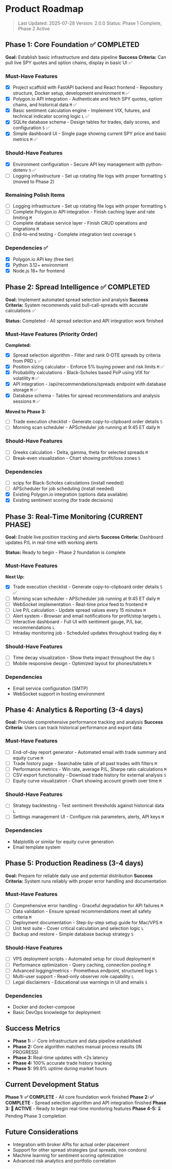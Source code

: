 # Product Roadmap

> Last Updated: 2025-07-28
> Version: 2.0.0
> Status: Phase 1 Complete, Phase 2 Active

## Phase 1: Core Foundation ✅ COMPLETED

**Goal:** Establish basic infrastructure and data pipeline
**Success Criteria:** Can pull live SPY quotes and option chains, display in basic UI ✅

### Must-Have Features

- [x] Project scaffold with FastAPI backend and React frontend - Repository structure, Docker setup, development environment `M` ✅
- [x] Polygon.io API integration - Authenticate and fetch SPY quotes, option chains, and historical data `M` ✅
- [x] Basic sentiment calculation engine - Implement VIX, futures, and technical indicator scoring logic `L` ✅
- [x] SQLite database schema - Design tables for trades, daily scores, and configuration `S` ✅
- [x] Simple dashboard UI - Single page showing current SPY price and basic metrics `M` ✅

### Should-Have Features

- [x] Environment configuration - Secure API key management with python-dotenv `S` ✅
- [ ] Logging infrastructure - Set up rotating file logs with proper formatting `S` (moved to Phase 2)

### Remaining Polish Items

- [ ] Logging infrastructure - Set up rotating file logs with proper formatting `S`
- [ ] Complete Polygon.io API integration - Finish caching layer and rate limiting `M`
- [ ] Complete database service layer - Finish CRUD operations and migrations `M`
- [ ] End-to-end testing - Complete integration test coverage `S`

### Dependencies ✅

- [x] Polygon.io API key (free tier)
- [x] Python 3.12+ environment  
- [x] Node.js 18+ for frontend

## Phase 2: Spread Intelligence ✅ COMPLETED

**Goal:** Implement automated spread selection and analysis
**Success Criteria:** System recommends valid bull-call-spreads with accurate calculations ✅

**Status:** Completed - All spread selection and API integration work finished

### Must-Have Features (Priority Order)

**Completed:**
- [x] Spread selection algorithm - Filter and rank 0-DTE spreads by criteria from PRD `L` ✅
- [x] Position sizing calculator - Enforce 5% buying power and risk limits `M` ✅
- [x] Probability calculations - Black-Scholes based PoP using VIX for volatility `M` ✅
- [x] API integration - /api/recommendations/spreads endpoint with database storage `M` ✅
- [x] Database schema - Tables for spread recommendations and analysis sessions `M` ✅

**Moved to Phase 3:**
- [ ] Trade execution checklist - Generate copy-to-clipboard order details `S`
- [ ] Morning scan scheduler - APScheduler job running at 9:45 ET daily `M`

### Should-Have Features

- [ ] Greeks calculation - Delta, gamma, theta for selected spreads `M`
- [ ] Break-even visualization - Chart showing profit/loss zones `S`

### Dependencies

- [ ] scipy for Black-Scholes calculations (install needed)
- [ ] APScheduler for job scheduling (install needed)
- [x] Existing Polygon.io integration (options data available)
- [x] Existing sentiment scoring (for trade decisions)

## Phase 3: Real-Time Monitoring (CURRENT PHASE)

**Goal:** Enable live position tracking and alerts
**Success Criteria:** Dashboard updates P/L in real-time with working alerts

**Status:** Ready to begin - Phase 2 foundation is complete

### Must-Have Features

**Next Up:**
- [x] Trade execution checklist - Generate copy-to-clipboard order details `S` ✅
- [ ] Morning scan scheduler - APScheduler job running at 9:45 ET daily `M`
- [ ] WebSocket implementation - Real-time price feed to frontend `M`
- [ ] Live P/L calculation - Update spread values every 15 minutes `M`
- [ ] Alert system - Browser and email notifications for profit/stop targets `L`
- [ ] Interactive dashboard - Full UI with sentiment gauge, P/L bar, recommendations `L`
- [ ] Intraday monitoring job - Scheduled updates throughout trading day `M`

### Should-Have Features

- [ ] Time decay visualization - Show theta impact throughout the day `S`
- [ ] Mobile responsive design - Optimized layout for phones/tablets `M`

### Dependencies

- Email service configuration (SMTP)
- WebSocket support in hosting environment

## Phase 4: Analytics & Reporting (3-4 days)

**Goal:** Provide comprehensive performance tracking and analysis
**Success Criteria:** Users can track historical performance and export data

### Must-Have Features

- [ ] End-of-day report generator - Automated email with trade summary and equity curve `M`
- [ ] Trade history page - Searchable table of all past trades with filters `M`
- [ ] Performance metrics - Win rate, average P/L, Sharpe ratio calculations `M`
- [ ] CSV export functionality - Download trade history for external analysis `S`
- [ ] Equity curve visualization - Chart showing account growth over time `M`

### Should-Have Features

- [ ] Strategy backtesting - Test sentiment thresholds against historical data `L`
- [ ] Settings management UI - Configure risk parameters, alerts, API keys `M`

### Dependencies

- Matplotlib or similar for equity curve generation
- Email template system

## Phase 5: Production Readiness (3-4 days)

**Goal:** Prepare for reliable daily use and potential distribution
**Success Criteria:** System runs reliably with proper error handling and documentation

### Must-Have Features

- [ ] Comprehensive error handling - Graceful degradation for API failures `M`
- [ ] Data validation - Ensure spread recommendations meet all safety criteria `M`
- [ ] Deployment documentation - Step-by-step setup guide for Mac/VPS `M`
- [ ] Unit test suite - Cover critical calculation and selection logic `L`
- [ ] Backup and restore - Simple database backup strategy `S`

### Should-Have Features

- [ ] VPS deployment scripts - Automated setup for cloud deployment `M`
- [ ] Performance optimization - Query caching, connection pooling `M`
- [ ] Advanced logging/metrics - Prometheus endpoint, structured logs `S`
- [ ] Multi-user support - Read-only observer role capability `L`
- [ ] Legal disclaimers - Educational use warnings in UI and emails `S`

### Dependencies

- Docker and docker-compose
- Basic DevOps knowledge for deployment

## Success Metrics

- **Phase 1:** ✅ Core infrastructure and data pipeline established
- **Phase 2:** Core algorithm matches manual process results (IN PROGRESS)
- **Phase 3:** Real-time updates with <2s latency
- **Phase 4:** 100% accurate trade history tracking
- **Phase 5:** 99.9% uptime during market hours

## Current Development Status

**Phase 1: ✅ COMPLETE** - All core foundation work finished
**Phase 2: ✅ COMPLETE** - Spread selection algorithm and API integration finished
**Phase 3: 🎯 ACTIVE** - Ready to begin real-time monitoring features
**Phase 4-5:** ⏳ Pending Phase 3 completion

## Future Considerations

- Integration with broker APIs for actual order placement
- Support for other spread strategies (put spreads, iron condors)
- Machine learning for sentiment scoring optimization
- Advanced risk analytics and portfolio correlation